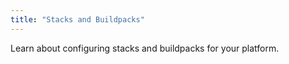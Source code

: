 ```yaml
---
title: "Stacks and Buildpacks"
---
```


Learn about configuring stacks and buildpacks for your platform.